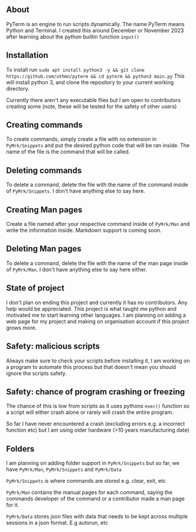 ## About
PyTerm is an engine to run scripts dynamically. The name PyTerm means Python and Terminal.
I created this around December or November 2023 after learning about the python builtin function `input()`

## Installation
To install run `sudo apt install python3 -y && git clone https://github.com/uthmn/pyterm && cd pyterm && python3 main.py` This will install python 3, and clone the repository to your current working directory.

Currently there aren't any executable files but I am open to contributors creating some (note, these will be tested for the safety of other users)

## Creating commands
To create commands, simply create a file with no extension in `PyMrk/Snippets` and put the desired python code that will be ran inside. The name of the file is the command that will be called.

## Deleting commands
To delete a command, delete the file with the name of the command inside of `PyMrk/Snippets`.
I don't have anything else to say here.

## Creating Man pages
Create a file named after your respective command inside of `PyMrk/Man` and write the information inside. Markdown support is coming soon.

## Deleting Man pages
To delete a command, delete the file with the name of the man page inside of `PyMrk/Man`.
I don't have anything else to say here either.

## State of project
I don't plan on ending this project and currently it has no contributors. Any help would be appreciated. This project is what taught me python and motivated me to start learning other languages. I am planning on adding a web page for my project and making on organisation account if this project grows more.

## Safety: malicious scripts
Always make sure to check your scripts before installing it, I am working on a program to automate this process but that doesn't mean you should ignore the scripts safety.

## Safety: chance of program crashing or freezing
The chance of this is low from scripts as it uses pythons `exec()` function so a script will either crash alone or rarely will crash the entire program.

So far I have never encountered a crash (excluding errors e.g. a incorrect function etc)
but I am using older hardware (>10 years manufacturing date)

## Folders
I am planning on adding folder support in `PyMrk/Snippets` but so far, we have `PyMrk/Man`, `PyMrk/Snippets` and `PyMrk/Data`

`PyMrk/Snippets` is where commands are stored e.g. clear, exit, etc

`PyMrk/Man` contains the manual pages for each command, saying the commands developer of the command or a contributor made a man page for it.

`PyMrk/Data` stores json files with data that needs to be kept across multiple sessions in a json format. E.g autorun, etc
